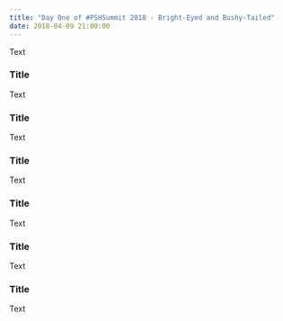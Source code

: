 ```yaml
---
title: "Day One of #PSHSummit 2018 - Bright-Eyed and Bushy-Tailed"
date: 2018-04-09 21:00:00
---
```


Text

### Title

Text

### Title

Text

### Title

Text

### Title

Text

### Title

Text

### Title

Text
